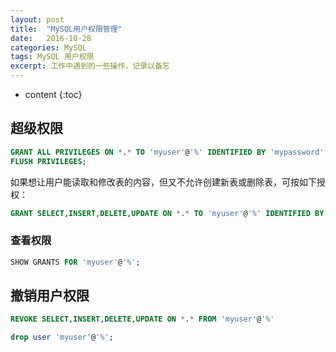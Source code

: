 ```yaml
---
layout: post
title:  "MySQL用户权限管理"
date:   2016-10-28
categories: MySQL
tags: MySQL 用户权限
excerpt: 工作中遇到的一些操作，记录以备忘
---
```


* content
{:toc}
## 超级权限

```sql
GRANT ALL PRIVILEGES ON *.* TO 'myuser'@'%' IDENTIFIED BY 'mypassword' WITH GRANT OPTION;
FLUSH PRIVILEGES;
```



如果想让用户能读取和修改表的内容，但又不允许创建新表或删除表，可按如下授权：

```sql
GRANT SELECT,INSERT,DELETE,UPDATE ON *.* TO 'myuser'@'%' IDENTIFIED BY 'mypassword' ;
```



### 查看权限

```sql
SHOW GRANTS FOR 'myuser'@'%';
```



## 撤销用户权限

```sql
REVOKE SELECT,INSERT,DELETE,UPDATE ON *.* FROM 'myuser'@'%'
```

```sql
drop user 'myuser'@'%';
```

